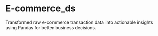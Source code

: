# E-commerce_ds
Transformed raw e-commerce transaction data into actionable insights using Pandas for better business decisions.
